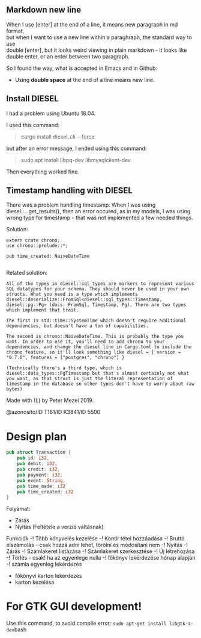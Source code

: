 ## Markdown new line

When I use [enter] at the end of a line, it means new paragraph in md format,  
but when I want to use a new line within a paraghraph, the standard way to use  
double [enter], but it looks weird viewing in plain markdown - it looks like  
double enter, or an enter between two paragraph.

So I found the way, what is accepted in Emacs and in Github:  
- Using **double space** at the end of a line means new line.

## Install DIESEL

I had a problem using Ubuntu 18.04.

I used this command:

> cargo install diesel_cli --force

but after an error message, I ended using this command:

> sudo apt install libpq-dev libmysqlclient-dev

Then everything worked fine.

## Timestamp handling with DIESEL

There was a problem handling timestamp. When I was using diesel::...get_results(), then an error occured, as in my models, I was using wrong type for timestamp - that was not implemented a few needed things.

Solution:

```
extern crate chrono;
use chrono::prelude::*;

pub time_created: NaiveDateTime


```

Related solution:

```
All of the types in diesel::sql_types are markers to represent various SQL datatypes for your schema. They should never be used in your own structs. What you need is a type which implements diesel::deserialize::FromSql<diesel::sql_types::Timestamp, diesel::pg::Pg> (docs: FromSql, Timestamp, Pg). There are two types which implement that trait.

The first is std::time::SystemTime which doesn't require additional dependencies, but doesn't have a ton of capabilities.

The second is chrono::NaiveDateTime. This is probably the type you want. In order to use it, you'll need to add chrono to your dependencies, and change the diesel line in Cargo.toml to include the chrono feature, so it'll look something like diesel = { version = "0.7.0", features = ["postgres", "chrono"] }

(Technically there's a third type, which is diesel::data_types::PgTimestamp but that's almost certainly not what you want, as that struct is just the literal representation of timestamp in the database so other types don't have to worry about raw bytes)

```

Made with (L) by Peter Mezei 2019.

@azonosító/ID  T161/ID    K3841/ID   5500

# Design plan

```rust
pub struct Transaction {
    pub id: i32,
    pub debit: i32,
    pub credit: i32,
    pub payment: i32,
    pub event: String,
    pub time_made: i32
    pub time_created: i32
}
```

Folyamat:
- Zárás
- Nyitás (Feltétele a verzió váltásnak)

Funkciók
-! Több könyvelés kezelése
-! Kontír tétel hozzáadása
-! Bruttó elszámolás - csak hozzá adni lehet, törölni és módosítani nem
-! Nyitás
-! Zárás
-! Számlakeret listázása
-! Számlakeret szerkesztése
  -! Új létrehozása
  -! Törlés - csak! ha az egyenlege nulla
-! főkönyv lekérdezése hónap alapján
-! számla egyenleg lekérdezés
- főkönyvi karton lekérdezés
- karton kezelésa

# For GTK GUI development!

Use this command, to avoid compile error:
```sudo apt-get install libgtk-3-dev```bash
